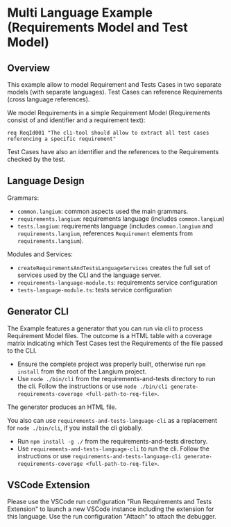 # Multi Language Example (Requirements Model and Test Model)

## Overview

This example allow to model Requirement and Tests Cases in two separate models (with separate languages). Test Cases can reference Requirements (cross language references).

We model Requirements in a simple Requirement Model (Requirements consist of and identifier and a requirement text):

```
req ReqId001 "The cli-tool should allow to extract all test cases referencing a specific requirement"
```

Test Cases have also an identifier and the references to the Requirements checked by the test.

## Language Design

Grammars:
  * `common.langium`: common aspects used the main grammars.
  * `requirements.langium`: requirements language (includes `common.langium`)
  * `tests.langium`: requirements language (includes `common.langium` and `requirements.langium`, references `Requirement` elements from `requirements.langium`).

Modules and Services:
  * `createRequirementsAndTestsLanguageServices` creates the full set of services used by the CLI and the language server.
  * `requirements-language-module.ts`: requirements service configuration
  * `tests-language-module.ts`: tests service configuration

## Generator CLI

The Example features a generator that you can run via cli to process Requirement Model files. The outcome is a HTML table with a coverage matrix indicating which Test Cases test the Requirements of the file passed to the CLI.

* Ensure the complete project was properly built, otherwise run `npm install` from the root of the Langium project.
* Use `node ./bin/cli` from the requirements-and-tests directory to run the cli. Follow the instructions or use `node ./bin/cli generate-requirements-coverage <full-path-to-req-file>`.

The generator produces an HTML file.

You also can use `requirements-and-tests-language-cli` as a replacement for `node ./bin/cli`, if you install the cli globally.
* Run `npm install -g ./` from the requirements-and-tests directory.
* Use `requirements-and-tests-language-cli` to run the cli. Follow the instructions or use `requirements-and-tests-language-cli generate-requirements-coverage <full-path-to-req-file>`.

## VSCode Extension

Please use the VSCode run configuration "Run Requirements and Tests Extension" to launch a new VSCode instance including the extension for this language.
Use the run configuration "Attach" to attach the debugger.
